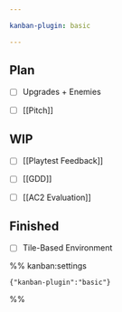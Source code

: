 ```yaml
---

kanban-plugin: basic

---
```


## Plan

- [ ] Upgrades + Enemies
- [ ] [[Pitch]]


## WIP

- [ ] [[Playtest Feedback]]
- [ ] [[GDD]]
- [ ] [[AC2 Evaluation]]


## Finished

- [ ] Tile-Based Environment




%% kanban:settings
```
{"kanban-plugin":"basic"}
```
%%